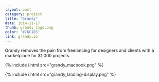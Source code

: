 ```yaml
---
layout: post
category: project
title: "Grandy"
date: 2014-11-17
thumb: grandy_logo.png
color: "#76C185"
link: grandy.io
---
```


Grandy removes the pain from freelancing for designers and clients with a marketplace for $1,000 projects.

{% include i.html src="grandy_macbook.png" %}

{% include i.html src="grandy_landing-display.png" %}
